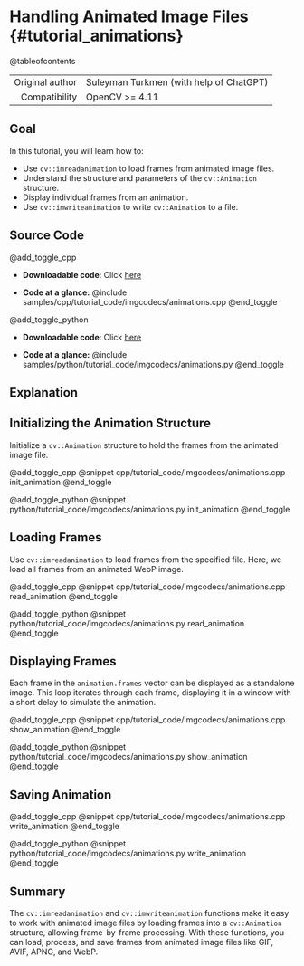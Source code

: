 Handling Animated Image Files {#tutorial_animations}
===========================

@tableofcontents

|    |    |
| -: | :- |
| Original author | Suleyman Turkmen (with help of ChatGPT) |
| Compatibility | OpenCV >= 4.11 |

Goal
----
In this tutorial, you will learn how to:

- Use `cv::imreadanimation` to load frames from animated image files.
- Understand the structure and parameters of the `cv::Animation` structure.
- Display individual frames from an animation.
- Use `cv::imwriteanimation` to write `cv::Animation` to a file.

Source Code
-----------

@add_toggle_cpp
-   **Downloadable code**: Click
    [here](https://github.com/opencv/opencv/tree/4.x/samples/cpp/tutorial_code/imgcodecs/animations.cpp)

-   **Code at a glance:**
    @include samples/cpp/tutorial_code/imgcodecs/animations.cpp
@end_toggle

@add_toggle_python
-   **Downloadable code**: Click
    [here](https://github.com/opencv/opencv/tree/4.x/samples/python/tutorial_code/imgcodecs/animations.py)

-   **Code at a glance:**
    @include samples/python/tutorial_code/imgcodecs/animations.py
@end_toggle

Explanation
-----------

## Initializing the Animation Structure

   Initialize a `cv::Animation` structure to hold the frames from the animated image file.

@add_toggle_cpp
@snippet cpp/tutorial_code/imgcodecs/animations.cpp init_animation
@end_toggle

@add_toggle_python
@snippet python/tutorial_code/imgcodecs/animations.py init_animation
@end_toggle

## Loading Frames

   Use `cv::imreadanimation` to load frames from the specified file. Here, we load all frames from an animated WebP image.

@add_toggle_cpp
@snippet cpp/tutorial_code/imgcodecs/animations.cpp read_animation
@end_toggle

@add_toggle_python
@snippet python/tutorial_code/imgcodecs/animations.py read_animation
@end_toggle

## Displaying Frames

   Each frame in the `animation.frames` vector can be displayed as a standalone image. This loop iterates through each frame, displaying it in a window with a short delay to simulate the animation.

@add_toggle_cpp
@snippet cpp/tutorial_code/imgcodecs/animations.cpp show_animation
@end_toggle

@add_toggle_python
@snippet python/tutorial_code/imgcodecs/animations.py show_animation
@end_toggle

## Saving Animation

@add_toggle_cpp
@snippet cpp/tutorial_code/imgcodecs/animations.cpp write_animation
@end_toggle

@add_toggle_python
@snippet python/tutorial_code/imgcodecs/animations.py write_animation
@end_toggle

## Summary

The `cv::imreadanimation` and `cv::imwriteanimation` functions make it easy to work with animated image files by loading frames into a `cv::Animation` structure, allowing frame-by-frame processing.
With these functions, you can load, process, and save frames from animated image files like GIF, AVIF, APNG, and WebP.
